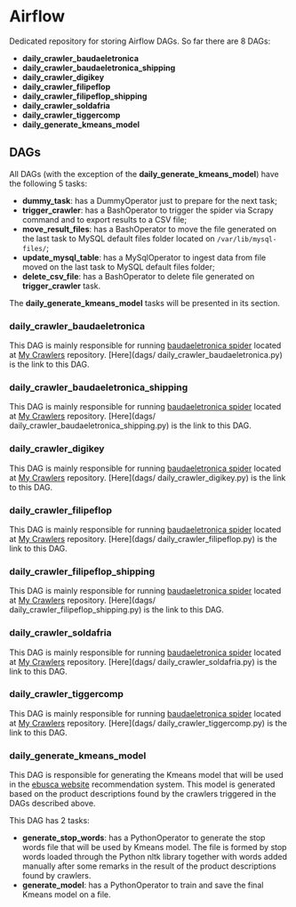 # Airflow

Dedicated repository for storing Airflow DAGs. So far there are 8 DAGs:

- **daily_crawler_baudaeletronica**
- **daily_crawler_baudaeletronica_shipping**
- **daily_crawler_digikey**
- **daily_crawler_filipeflop**
- **daily_crawler_filipeflop_shipping**
- **daily_crawler_soldafria**
- **daily_crawler_tiggercomp**
- **daily_generate_kmeans_model**

## DAGs

All DAGs (with the exception of the **daily_generate_kmeans_model**) have the following 5 tasks:

- **dummy_task**: has a DummyOperator just to prepare for the next task;
- **trigger_crawler**: has a BashOperator to trigger the spider via Scrapy command and to export results to a CSV file;
- **move_result_files**: has a BashOperator to move the file generated on the last task to MySQL default files folder located on `/var/lib/mysql-files/`;
- **update_mysql_table**: has a MySqlOperator to ingest data from file moved on the last task to MySQL default files folder;
- **delete_csv_file**: has a BashOperator to delete file generated on **trigger_crawler** task.

The **daily_generate_kmeans_model** tasks will be presented in its section.


### daily_crawler_baudaeletronica
This DAG is mainly responsible for running [baudaeletronica spider](https://github.com/Marinarg/my_crawlers/blob/main/websites_crawlers/spiders/baudaeletronica.py) located at [My Crawlers](https://github.com/Marinarg/my_crawlers) repository. [Here](dags/
daily_crawler_baudaeletronica.py) is the link to this DAG.


### daily_crawler_baudaeletronica_shipping
This DAG is mainly responsible for running [baudaeletronica spider](https://github.com/Marinarg/my_crawlers/blob/main/websites_crawlers/spiders/baudaeletronica_shipping.py) located at [My Crawlers](https://github.com/Marinarg/my_crawlers) repository. [Here](dags/
daily_crawler_baudaeletronica_shipping.py) is the link to this DAG.


### daily_crawler_digikey
This DAG is mainly responsible for running [baudaeletronica spider](https://github.com/Marinarg/my_crawlers/blob/main/websites_crawlers/spiders/digikey.py) located at [My Crawlers](https://github.com/Marinarg/my_crawlers) repository. [Here](dags/
daily_crawler_digikey.py) is the link to this DAG.


### daily_crawler_filipeflop
This DAG is mainly responsible for running [baudaeletronica spider](https://github.com/Marinarg/my_crawlers/blob/main/websites_crawlers/spiders/filipeflop.py) located at [My Crawlers](https://github.com/Marinarg/my_crawlers) repository. [Here](dags/
daily_crawler_filipeflop.py) is the link to this DAG.


### daily_crawler_filipeflop_shipping
This DAG is mainly responsible for running [baudaeletronica spider](https://github.com/Marinarg/my_crawlers/blob/main/websites_crawlers/spiders/filipeflop_shipping.py) located at [My Crawlers](https://github.com/Marinarg/my_crawlers) repository. [Here](dags/
daily_crawler_filipeflop_shipping.py) is the link to this DAG.

### daily_crawler_soldafria
This DAG is mainly responsible for running [baudaeletronica spider](https://github.com/Marinarg/my_crawlers/blob/main/websites_crawlers/spiders/soldafria.py) located at [My Crawlers](https://github.com/Marinarg/my_crawlers) repository. [Here](dags/
daily_crawler_soldafria.py) is the link to this DAG.

### daily_crawler_tiggercomp
This DAG is mainly responsible for running [baudaeletronica spider](https://github.com/Marinarg/my_crawlers/blob/main/websites_crawlers/spiders/tiggercomp.py) located at [My Crawlers](https://github.com/Marinarg/my_crawlers) repository. [Here](dags/
daily_crawler_tiggercomp.py) is the link to this DAG.

### daily_generate_kmeans_model

This DAG is responsible for generating the Kmeans model that will be used in the [ebusca website](http://ebusca.link/) recommendation system. This model is generated based on the product descriptions found by the crawlers triggered in the DAGs described above. 

This DAG has 2 tasks:

- **generate_stop_words**: has a PythonOperator to generate the stop words file that will be used by Kmeans model. The file is formed by stop words loaded through the Python nltk library together with words added manually after some remarks in the result of the product descriptions found by crawlers.
- **generate_model**: has a PythonOperator to train and save the final Kmeans model on a file.



